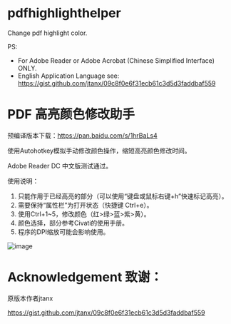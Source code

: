 # pdfhighlighthelper
Change pdf highlight color.

PS: 
- For Adobe Reader or Adobe Acrobat (Chinese Simplified Interface) ONLY.
- English Application Language see: https://gist.github.com/jtanx/09c8f0e6f31ecb61c3d5d3faddbaf559

# PDF 高亮颜色修改助手

预编译版本下载：https://pan.baidu.com/s/1hrBaLs4

使用Autohotkey模拟手动修改颜色操作，缩短高亮颜色修改时间。

Adobe Reader DC 中文版测试通过。

使用说明：
1. 只能作用于已经高亮的部分（可以使用“键盘或鼠标右键+h”快速标记高亮）。
2. 需要保持“属性栏”为打开状态（快捷键 Ctrl+e）。
3. 使用Ctrl+1~5，修改颜色（红>绿>蓝>紫>黄）。
4. 颜色选择，部分参考Civati的使用手册。
5. 程序的DPI缩放可能会影响使用。

![image](https://github.com/kongsn/pdfhighlighthelper/blob/master/PdfHH_Sample-Video.gif)



# Acknowledgement 致谢：

原版本作者jtanx

https://gist.github.com/jtanx/09c8f0e6f31ecb61c3d5d3faddbaf559



